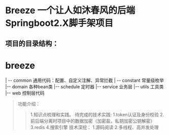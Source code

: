 # Breeze 一个让人如沐春风的后端Springboot2.X脚手架项目
## 项目的目录结构：
# breeze
  | -- common 通用代码：配置、自定义注解、异常拦截
  | -- constant 常量级枚举
  |-- domain 各种bean类
  |-- schedule 定时器
  |-- service 业务层
  |-- utils 工具类
  |-- web 控制层代码
>功能介绍：
>>1.知识点梳理和实践。
待完成的技术实践:
1.token认证及身份校验
2.前后端分离时项目中的数据加密（加密盐，私钥加密公钥解密）
3.redis
4.搜索引擎
技术深挖：
1.源码阅读
2.多线程、高并发处理